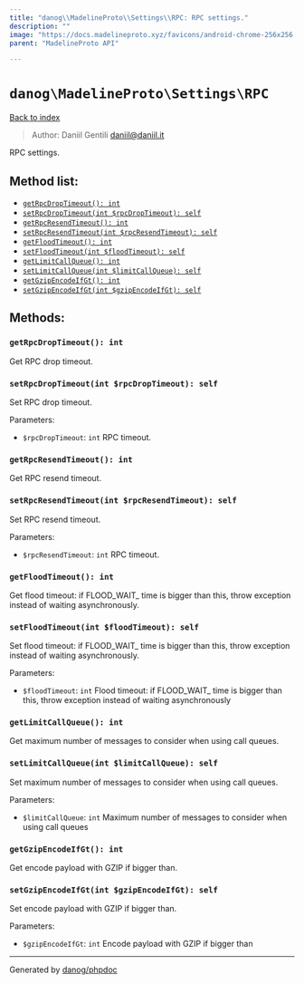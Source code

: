 ```yaml
---
title: "danog\\MadelineProto\\Settings\\RPC: RPC settings."
description: ""
image: "https://docs.madelineproto.xyz/favicons/android-chrome-256x256.png"
parent: "MadelineProto API"

---
```

# `danog\MadelineProto\Settings\RPC`
[Back to index](../../../index.html)

> Author: Daniil Gentili <daniil@daniil.it>  
  

RPC settings.  




## Method list:
* [`getRpcDropTimeout(): int`](#getrpcdroptimeout-int)
* [`setRpcDropTimeout(int $rpcDropTimeout): self`](#setrpcdroptimeout-int-rpcdroptimeout-self)
* [`getRpcResendTimeout(): int`](#getrpcresendtimeout-int)
* [`setRpcResendTimeout(int $rpcResendTimeout): self`](#setrpcresendtimeout-int-rpcresendtimeout-self)
* [`getFloodTimeout(): int`](#getfloodtimeout-int)
* [`setFloodTimeout(int $floodTimeout): self`](#setfloodtimeout-int-floodtimeout-self)
* [`getLimitCallQueue(): int`](#getlimitcallqueue-int)
* [`setLimitCallQueue(int $limitCallQueue): self`](#setlimitcallqueue-int-limitcallqueue-self)
* [`getGzipEncodeIfGt(): int`](#getgzipencodeifgt-int)
* [`setGzipEncodeIfGt(int $gzipEncodeIfGt): self`](#setgzipencodeifgt-int-gzipencodeifgt-self)

## Methods:
### `getRpcDropTimeout(): int`

Get RPC drop timeout.



### `setRpcDropTimeout(int $rpcDropTimeout): self`

Set RPC drop timeout.


Parameters:

* `$rpcDropTimeout`: `int` RPC timeout.  



### `getRpcResendTimeout(): int`

Get RPC resend timeout.



### `setRpcResendTimeout(int $rpcResendTimeout): self`

Set RPC resend timeout.


Parameters:

* `$rpcResendTimeout`: `int` RPC timeout.  



### `getFloodTimeout(): int`

Get flood timeout: if FLOOD_WAIT_ time is bigger than this, throw exception instead of waiting asynchronously.



### `setFloodTimeout(int $floodTimeout): self`

Set flood timeout: if FLOOD_WAIT_ time is bigger than this, throw exception instead of waiting asynchronously.


Parameters:

* `$floodTimeout`: `int` Flood timeout: if FLOOD_WAIT_ time is bigger than this, throw exception instead of waiting asynchronously  



### `getLimitCallQueue(): int`

Get maximum number of messages to consider when using call queues.



### `setLimitCallQueue(int $limitCallQueue): self`

Set maximum number of messages to consider when using call queues.


Parameters:

* `$limitCallQueue`: `int` Maximum number of messages to consider when using call queues  



### `getGzipEncodeIfGt(): int`

Get encode payload with GZIP if bigger than.



### `setGzipEncodeIfGt(int $gzipEncodeIfGt): self`

Set encode payload with GZIP if bigger than.


Parameters:

* `$gzipEncodeIfGt`: `int` Encode payload with GZIP if bigger than  



---
Generated by [danog/phpdoc](https://phpdoc.daniil.it)
